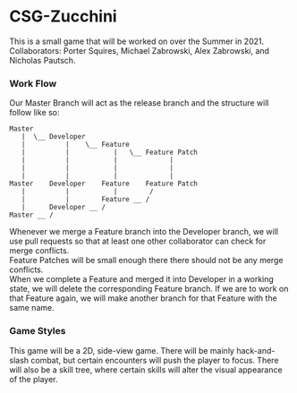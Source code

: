 # CSG-Zucchini
This is a small game that will be worked on over the Summer in 2021.<br/>
Collaborators: Porter Squires, Michael Zabrowski, Alex Zabrowski, and Nicholas Pautsch.


### Work Flow

Our Master Branch will act as the release branch and the structure will follow like so:
```
Master
   |  \__ Developer
   |          |    \__ Feature
   |          |           |   \__ Feature Patch
   |          |           |             |
   |          |           |             |
   |          |           |             |
Master    Developer    Feature    Feature Patch
   |          |           |        /
   |          |        Feature __ /
   |      Developer __ /
Master __ /
```
Whenever we merge a Feature branch into the Developer branch, we will use pull requests so that at least one other collaborator can check for merge conflicts. <br/>
Feature Patches will be small enough there there should not be any merge conflicts.<br/>
When we complete a Feature and merged it into Developer in a working state, we will delete the corresponding Feature branch. If we are to work on that Feature again, we will make another branch for that Feature with the same name.


### Game Styles

This game will be a 2D, side-view game. There will be mainly hack-and-slash combat, but certain encounters will push the player to focus.
There will also be a skill tree, where certain skills will alter the visual appearance of the player.
